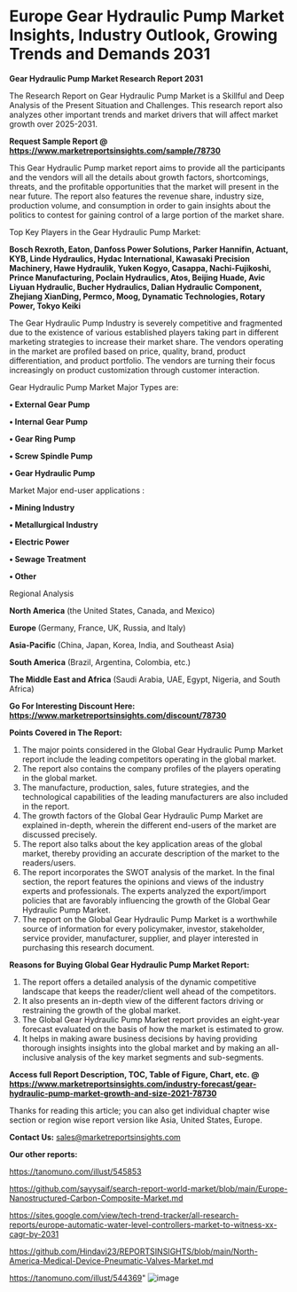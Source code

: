 # Europe Gear Hydraulic Pump Market Insights, Industry Outlook, Growing Trends and Demands 2031

<strong>Gear Hydraulic Pump Market Research Report 2031</strong>

The Research Report on Gear Hydraulic Pump Market is a Skillful and Deep Analysis of the Present Situation and Challenges. This research report also analyzes other important trends and market drivers that will affect market growth over 2025-2031.

<strong>Request Sample Report @ <a href=https://www.marketreportsinsights.com/sample/78730>https://www.marketreportsinsights.com/sample/78730</a></strong>

This Gear Hydraulic Pump market report aims to provide all the participants and the vendors will all the details about growth factors, shortcomings, threats, and the profitable opportunities that the market will present in the near future. The report also features the revenue share, industry size, production volume, and consumption in order to gain insights about the politics to contest for gaining control of a large portion of the market share.

Top Key Players in the Gear Hydraulic Pump Market:

<strong>Bosch Rexroth, Eaton, Danfoss Power Solutions, Parker Hannifin, Actuant, KYB, Linde Hydraulics, Hydac International, Kawasaki Precision Machinery, Hawe Hydraulik, Yuken Kogyo, Casappa, Nachi-Fujikoshi, Prince Manufacturing, Poclain Hydraulics, Atos, Beijing Huade, Avic Liyuan Hydraulic, Bucher Hydraulics, Dalian Hydraulic Component, Zhejiang XianDing, Permco, Moog, Dynamatic Technologies, Rotary Power, Tokyo Keiki</strong>

The Gear Hydraulic Pump Industry is severely competitive and fragmented due to the existence of various established players taking part in different marketing strategies to increase their market share. The vendors operating in the market are profiled based on price, quality, brand, product differentiation, and product portfolio. The vendors are turning their focus increasingly on product customization through customer interaction.

Gear Hydraulic Pump Market Major Types are:

<strong>• External Gear Pump

• Internal Gear Pump

• Gear Ring Pump

• Screw Spindle Pump

• Gear Hydraulic Pump</strong>

Market Major end-user applications :

<strong>• Mining Industry

• Metallurgical Industry

• Electric Power

• Sewage Treatment

• Other</strong>

Regional Analysis

</u><strong><b>North America</b></strong> (the United States, Canada, and Mexico)

<strong><b>Europe </b></strong>(Germany, France, UK, Russia, and Italy)

<strong><b>Asia-Pacific</b></strong> (China, Japan, Korea, India, and Southeast Asia)

<strong><b>South America</b></strong> (Brazil, Argentina, Colombia, etc.)

<strong><b>The Middle East and Africa</b></strong> (Saudi Arabia, UAE, Egypt, Nigeria, and South Africa)

<strong>Go For Interesting Discount Here: <a href=https://www.marketreportsinsights.com/discount/78730>https://www.marketreportsinsights.com/discount/78730</a></strong>

<strong>Points Covered in The Report:</strong>
<ol>
  <li>The major points considered in the Global Gear Hydraulic Pump Market report include the leading competitors operating in the global market.</li>
  <li>The report also contains the company profiles of the players operating in the global market.</li>
  <li>The manufacture, production, sales, future strategies, and the technological capabilities of the leading manufacturers are also included in the report.</li>
  <li>The growth factors of the Global Gear Hydraulic Pump Market are explained in-depth, wherein the different end-users of the market are discussed precisely.</li>
  <li>The report also talks about the key application areas of the global market, thereby providing an accurate description of the market to the readers/users.</li>
  <li>The report incorporates the SWOT analysis of the market. In the final section, the report features the opinions and views of the industry experts and professionals. The experts analyzed the export/import policies that are favorably influencing the growth of the Global Gear Hydraulic Pump Market.</li>
  <li>The report on the Global Gear Hydraulic Pump Market is a worthwhile source of information for every policymaker, investor, stakeholder, service provider, manufacturer, supplier, and player interested in purchasing this research document.</li>
</ol>
<strong>Reasons for Buying Global Gear Hydraulic Pump Market Report:</strong>

<ol>
  <li>The report offers a detailed analysis of the dynamic competitive landscape that keeps the reader/client well ahead of the competitors.</li>
  <li>It also presents an in-depth view of the different factors driving or restraining the growth of the global market.</li>
  <li>The Global Gear Hydraulic Pump Market report provides an eight-year forecast evaluated on the basis of how the market is estimated to grow.</li>
  <li>It helps in making aware business decisions by having providing thorough insights insights into the global market and by making an all-inclusive analysis of the key market segments and sub-segments.</li>
</ol>
<strong>Access full Report Description, TOC, Table of Figure, Chart, etc. @ <a href=https://www.marketreportsinsights.com/industry-forecast/gear-hydraulic-pump-market-growth-and-size-2021-78730>https://www.marketreportsinsights.com/industry-forecast/gear-hydraulic-pump-market-growth-and-size-2021-78730</a></strong>


Thanks for reading this article; you can also get individual chapter wise section or region wise report version like Asia, United States, Europe.

<strong>Contact Us:</strong>
sales@marketreportsinsights.com

<strong>Our other reports:</strong>

<a href=https://tanomuno.com/illust/545853>https://tanomuno.com/illust/545853</a>

<a href=https://github.com/sayysaif/search-report-world-market/blob/main/Europe-Nanostructured-Carbon-Composite-Market.md>https://github.com/sayysaif/search-report-world-market/blob/main/Europe-Nanostructured-Carbon-Composite-Market.md</a>

<a href=https://sites.google.com/view/tech-trend-tracker/all-research-reports/europe-automatic-water-level-controllers-market-to-witness-xx-cagr-by-2031>https://sites.google.com/view/tech-trend-tracker/all-research-reports/europe-automatic-water-level-controllers-market-to-witness-xx-cagr-by-2031</a>

<a href=https://github.com/Hindavi23/REPORTSINSIGHTS/blob/main/North-America-Medical-Device-Pneumatic-Valves-Market.md>https://github.com/Hindavi23/REPORTSINSIGHTS/blob/main/North-America-Medical-Device-Pneumatic-Valves-Market.md</a>

<a href=https://tanomuno.com/illust/544369>https://tanomuno.com/illust/544369</a>"
![image](https://github.com/user-attachments/assets/b1d3afd6-beca-4557-8b85-c0c60cb59e6b)
